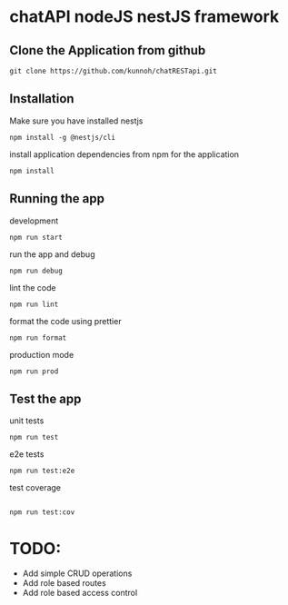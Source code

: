 # chatAPI nodeJS nestJS framework
## Clone the Application from github
```
git clone https://github.com/kunnoh/chatRESTapi.git
```
## Installation
Make sure you have installed nestjs
```
npm install -g @nestjs/cli
```

install application dependencies from npm for the application
```
npm install
```

## Running the app
development
```
npm run start
```

run the app and debug
```
npm run debug
```

lint the code
```
npm run lint
```

format the code using prettier
```
npm run format
```

production mode
```
npm run prod
```

## Test the app
unit tests
```
npm run test
```

e2e tests
```
npm run test:e2e
```

test coverage
```

npm run test:cov
```

# TODO:
<ul>
  <li>Add simple CRUD operations</li>
  <li>Add role based routes</li>
  <li>Add role based access control</li>
</ul>
